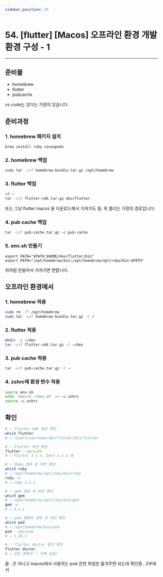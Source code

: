 ```yaml
---
sidebar_position: 55
---
```


# 54. [flutter] [Macos] 오프라인 환경 개발환경 구성 - 1
---

## 준비물

- homebrew
- flutter
- pubcache

vs code는 있다는 가정이 있습니다.

## 준비과정

### 1. homebrew 패키지 설치

```bash
brew install ruby cocoapods
```

### 2. homebrew 백업

```bash
sudo tar -czf homebrew-bundle.tar.gz /opt/homebrew
```

### 3. flutter 백업

```bash
cd ~
tar -czf flutter-sdk.tar.gz dev/flutter
```

또는 그냥 flutter macos 용 다운로드해서 가져가도 됨. 위 폴더는 가정의 경로입니다.


### 4. pub cache 백업

```bash
tar -czf pub-cache.tar.gz ~/.pub-cache
```

### 5. env.sh 만들기

```text
export PATH="$PATH:$HOME/dev/flutter/bin"
export PATH="/opt/homebrew/bin:/opt/homebrew/opt/ruby/bin:$PATH"
```

위처럼 만들어서 가져가면 편합니다.

## 오프라인 환경에서

### 1. homebrew 적용

```bash
sudo rm -rf /opt/homebrew
sudo tar -xzf homebrew-bundle.tar.gz -C /
```


### 2. flutter 적용

```bash
mkdir -p ~/dev
tar -xzf flutter-sdk.tar.gz -C ~/dev
```

### 3. pub cache 적용

```bash
tar -xzf pub-cache.tar.gz -C ~
```

### 4. zshrc에 환경 변수 적용

```bash
source env.sh
echo 'source ~/env.sh' >> ~/.zshrc
source ~/.zshrc
```


## 확인



```bash
# ✅ Flutter SDK 경로 확인
which flutter
# → /Users/yourname/dev/flutter/bin/flutter

# ✅ Flutter 버전 확인
flutter --version
# → Flutter 3.x.x, Dart x.x.x 등

# ✅ Ruby 경로 및 버전 확인
which ruby
# → /opt/homebrew/opt/ruby/bin/ruby
ruby -v
# → ruby 3.2.x

# ✅ gem 경로 및 버전 확인
which gem
# → /opt/homebrew/opt/ruby/bin/gem
gem -v
# → 3.x.x

# ✅ pod 명령어 경로 및 버전 확인
which pod
# → /opt/homebrew/bin/pod
pod --version
# → 1.16.x

# ✅ flutter doctor 결과 확인
flutter doctor
# → 모든 항목이 ✅ 이면 성공!
```

끝.. 은 아니고 macos에서 사용하는 pod 관한 파일만 옮겨주면 되는데 확인중.. 2부에서